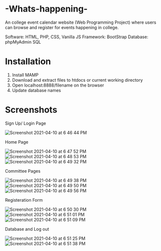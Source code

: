 # -Whats-happening-
An college event calendar website (Web Programming Project) where users can browse and register for events happening in college.

Software: HTML, PHP, CSS, Vanilla JS
Framework: BootStrap
Database: phpMyAdmin SQL

# Installation

1. Install MAMP
2. Download and extract files to htdocs or current working directory
3. Open localhost:8888/filename on the browser
4. Update database names

# Screenshots

Sign Up/ Login Page

![Screenshot 2021-04-10 at 6 46 44 PM](https://user-images.githubusercontent.com/56863720/114272397-a3f9d180-9a33-11eb-9d81-7b7c31a7aefb.png)

Home Page

![Screenshot 2021-04-10 at 6 47 52 PM](https://user-images.githubusercontent.com/56863720/114272412-b70ca180-9a33-11eb-8e6d-0688ebedae52.png)
![Screenshot 2021-04-10 at 6 48 53 PM](https://user-images.githubusercontent.com/56863720/114272418-bd028280-9a33-11eb-90cb-85138384f074.png)
![Screenshot 2021-04-10 at 6 49 32 PM](https://user-images.githubusercontent.com/56863720/114272439-d5729d00-9a33-11eb-8567-310ec4467418.png)


Committee Pages

![Screenshot 2021-04-10 at 6 49 38 PM](https://user-images.githubusercontent.com/56863720/114272434-cdb2f880-9a33-11eb-9875-c5b188aa3ea8.png)
![Screenshot 2021-04-10 at 6 49 50 PM](https://user-images.githubusercontent.com/56863720/114272463-ecb18a80-9a33-11eb-8062-6a061e88881e.png)
![Screenshot 2021-04-10 at 6 49 56 PM](https://user-images.githubusercontent.com/56863720/114272468-f1763e80-9a33-11eb-9429-44a77119277f.png)

Registeration Form

![Screenshot 2021-04-10 at 6 50 30 PM](https://user-images.githubusercontent.com/56863720/114272473-f6d38900-9a33-11eb-9f66-a525a147cd42.png)
![Screenshot 2021-04-10 at 6 51 01 PM](https://user-images.githubusercontent.com/56863720/114272478-f89d4c80-9a33-11eb-8d32-3e7ad12418d1.png)
![Screenshot 2021-04-10 at 6 51 09 PM](https://user-images.githubusercontent.com/56863720/114272485-ff2bc400-9a33-11eb-8768-6c7b76b436b7.png)

Database and Log out

![Screenshot 2021-04-10 at 6 51 25 PM](https://user-images.githubusercontent.com/56863720/114272495-0783ff00-9a34-11eb-88a3-9112ee7936eb.png)
![Screenshot 2021-04-10 at 6 51 38 PM](https://user-images.githubusercontent.com/56863720/114272497-094dc280-9a34-11eb-8062-f61301079959.png)

